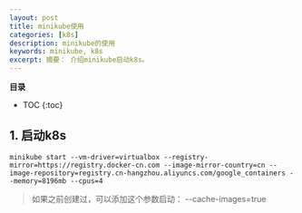```yaml
---
layout: post
title: minikube使用
categories: [k8s]
description: minikube的使用
keywords: minikube, k8s
excerpt: 摘要： 介绍minikube启动k8s。
---
```


**目录**

* TOC
{:toc}

## 1. 启动k8s

```
minikube start --vm-driver=virtualbox --registry-mirror=https://registry.docker-cn.com --image-mirror-country=cn --image-repository=registry.cn-hangzhou.aliyuncs.com/google_containers --memory=8196mb --cpus=4

```

> 如果之前创建过，可以添加这个参数启动：
> --cache-images=true